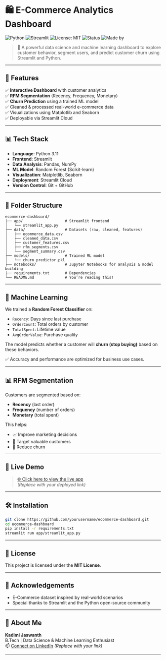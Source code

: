 # 🛍️ E-Commerce Analytics Dashboard

![Python](https://img.shields.io/badge/Python-3.11-blue)
![Streamlit](https://img.shields.io/badge/Streamlit-💻-green)
![License: MIT](https://img.shields.io/badge/License-MIT-yellow.svg)
![Status](https://img.shields.io/badge/Status-Completed-brightgreen)
![Made by](https://img.shields.io/badge/Made%20by-Kadimi%20Jaswanth-orange)

> 🚀 A powerful data science and machine learning dashboard to explore customer behavior, segment users, and predict customer churn using Streamlit and Python.

---

## 📌 Features

✅ **Interactive Dashboard** with customer analytics  
✅ **RFM Segmentation** (Recency, Frequency, Monetary)  
✅ **Churn Prediction** using a trained ML model  
✅ Cleaned & processed real-world e-commerce data  
✅ Visualizations using Matplotlib and Seaborn  
✅ Deployable via Streamlit Cloud  

---

## 📊 Tech Stack

- **Language**: Python 3.11  
- **Frontend**: Streamlit  
- **Data Analysis**: Pandas, NumPy  
- **ML Model**: Random Forest (Scikit-learn)  
- **Visualization**: Matplotlib, Seaborn  
- **Deployment**: Streamlit Cloud  
- **Version Control**: Git + GitHub

---

## 📁 Folder Structure

```
ecommerce-dashboard/
├── app/                   # Streamlit frontend
│   └── streamlit_app.py
├── data/                  # Datasets (raw, cleaned, features)
│   ├── ecommerce_data.csv
│   ├── cleaned_data.csv
│   ├── customer_features.csv
│   ├── rfm_segments.csv
│   └── segment_summary.csv
├── models/                # Trained ML model
│   └── churn_predictor.pkl
├── notebooks/             # Jupyter Notebooks for analysis & model building
├── requirements.txt       # Dependencies
└── README.md              # You’re reading this!
```

---

## 🧠 Machine Learning

We trained a **Random Forest Classifier** on:
- `Recency`: Days since last purchase
- `OrderCount`: Total orders by customer
- `TotalSpent`: Lifetime value
- `AvgOrderValue`: Purchase quality

The model predicts whether a customer will **churn (stop buying)** based on these behaviors.

✅ Accuracy and performance are optimized for business use cases.

---

## 📊 RFM Segmentation

Customers are segmented based on:
- **Recency** (last order)
- **Frequency** (number of orders)
- **Monetary** (total spent)

This helps:
- 📈 Improve marketing decisions
- 🧩 Target valuable customers
- 🔁 Reduce churn

---

## 🔗 Live Demo

> [🌐 Click here to view the live app](https://your-streamlit-link-here.streamlit.app)  
> *(Replace with your deployed link)*

---

## 🛠️ Installation

```bash
git clone https://github.com/yourusername/ecommerce-dashboard.git
cd ecommerce-dashboard
pip install -r requirements.txt
streamlit run app/streamlit_app.py
```

---

## 📜 License

This project is licensed under the **MIT License**.

---

## 🙌 Acknowledgements

- E-Commerce dataset inspired by real-world scenarios
- Special thanks to Streamlit and the Python open-source community

---

## 💼 About Me

**Kadimi Jaswanth**  
B.Tech | Data Science & Machine Learning Enthusiast  
📫 [Connect on LinkedIn](https://linkedin.com/in/your-profile) *(Replace with your link)*

---
